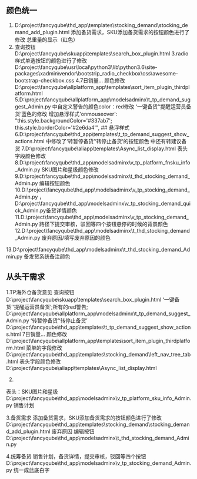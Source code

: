 ## 颜色统一
1. D:\project\fancyqube\thd_app\templates\stocking_demand\stocking_demand_add_plugin.html
添加备货需求，SKU添加备货需求的按钮颜色进行了修改
总重量的显示（红色）
2. 查询按钮   D:\project\fancyqube\skuapp\templates\search_box_plugin.html
3.radio 样式单选按钮的颜色进行了修改  D:\project\fancyqube\usr\local\python3\lib\python3.6\site-packages\xadmin\vendor\bootstrip_radio_checkbox\css\awesome-bootstrap-checkbox.css
4.7日销量... 颜色修改D:\project\fancyqube\allplatform_app\templates\sort_item_plugin_thirdplatform.html
5.D:\project\fancyqube\allplatform_app\modelsadminx\t_tp_demand_suggest_Admin.py 中自定义警告的颜色color：red修改  ‘一键备货’‘提醒运营员备货’蓝色的修改 增加悬浮样式'onmouseover': "this.style.backgroundColor='#337ab7'; this.style.borderColor='#2e6da4'",  ## 悬浮样式
6.D:\project\fancyqube\thd_app\templates\t_tp_demand_suggest_show_actions.html  中修改了‘转暂停备货’‘转停止备货’的按钮颜色 中还有转建议备货
7.D:\project\fancyqube\aliapp\templates\Async_list_display.html 表头字段颜色修改
8.D:\project\fancyqube\thd_app\modelsadminx\v_tp_platform_fnsku_info_Admin.py   SKU图片和星级颜色修改
9.D:\project\fancyqube\thd_app\modelsadminx\t_thd_stocking_demand_Admin.py   编辑按钮颜色
10.D:\project\fancyqube\thd_app\modelsadminx\v_tp_stocking_demand_Admin.py ，D:\project\fancyqube\thd_app\modelsadminx\v_tp_stocking_demand_quick_Admin.py备货详情颜色
11.D:\project\fancyqube\thd_app\modelsadminx\v_tp_stocking_demand_Admin.py 路径下提交审核，驳回等四个按钮悬停的时候的背景颜色
12.D:\project\fancyqube\thd_app\modelsadminx\t_thd_stocking_demand_Admin.py  废弃原因/填写废弃原因的颜色
<!-- 13.D:\project\fancyqube\skuapp\templates\t_research_development_management\research_development_management_Plugin.html 针对性对第一个导航栏的颜色进行修改
D:\project\fancyqube\thd_app\templates\stocking_demand\left_nav_tree_tab.html 其余导航栏的修改
14.D:\project\fancyqube\aliapp\templates\Async_list_display.html 操作栏颜色修改 -->
13.D:\project\fancyqube\thd_app\modelsadminx\t_thd_stocking_demand_Admin.py 备发货系统备注颜色


## 从头干需求
1.TP海外仓备货意见
    查询按钮     D:\project\fancyqube\skuapp\templates\search_box_plugin.html
    ‘一键备货’‘提醒运营员备货’;所有的red警告;         D:\project\fancyqube\allplatform_app\modelsadminx\t_tp_demand_suggest_Admin.py
    ‘转暂停备货’‘转停止备货’           D:\project\fancyqube\thd_app\templates\t_tp_demand_suggest_show_actions.html
    7日销量... 颜色修改             D:\project\fancyqube\allplatform_app\templates\sort_item_plugin_thirdplatform.html
    菜单的字段修改                  D:\project\fancyqube\thd_app\templates\stocking_demand\left_nav_tree_tab.html
    表头字段颜色修改                D:\project\fancyqube\aliapp\templates\Async_list_display.html 

2.
表头：SKU图片和星级   D:\project\fancyqube\thd_app\modelsadminx\v_tp_platform_sku_info_Admin.py
销售计划

3.备货需求
    添加备货需求，SKU添加备货需求的按钮颜色进行了修改   D:\project\fancyqube\thd_app\templates\stocking_demand\stocking_demand_add_plugin.html
    废弃原因 编辑按钮  D:\project\fancyqube\thd_app\modelsadminx\t_thd_stocking_demand_Admin.py

4.统筹备货
    销售计划，备货详情，提交审核，驳回等四个按钮  D:\project\fancyqube\thd_app\modelsadminx\v_tp_stocking_demand_Admin.py 统一成蓝底白字
    

